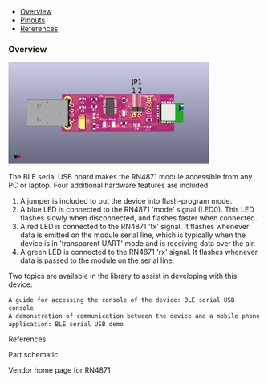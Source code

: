 - [Overview](#overview)
- [Pinouts](#pinouts)
- [References](#references)

### Overview 

<img src="pinout.png" width="400px"/>

The BLE serial USB board makes the RN4871 module accessible from any PC or laptop.
Four additional hardware features are included:

1. A jumper is included to put the device into flash-program mode.
2. A blue LED is connected to the RN4871 'mode' signal (LED0).
   This LED flashes slowly when disconnected, and flashes faster when connected.
3. A red LED is connected to the RN4871 'tx' signal.
   It flashes whenever data is emitted on the module serial line, which is typically
   when the device is in 'transparent UART' mode and is receiving data over the air.
4. A green LED is connected to the RN4871 'rx' signal.
   It flashes whenever data is passed to the module on the serial line.

Two topics are available in the library to assist in developing with this device:

    A guide for accessing the console of the device: BLE serial USB console
    A demonstration of communication between the device and a mobile phone application: BLE serial USB demo

References

Part schematic

Vendor home page for RN4871
